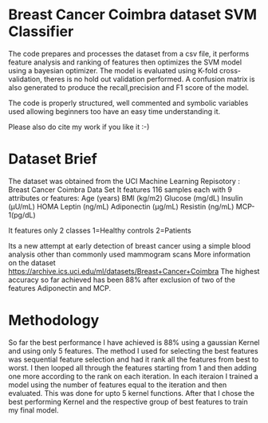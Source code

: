 # Breast Cancer Coimbra dataset SVM Classifier
The code prepares and processes the dataset from a csv file, it performs feature analysis and ranking of features then optimizes the SVM model using a bayesian optimizer. The model is evaluated using K-fold cross-validation, theres is no hold out validation performed. A confusion matrix is also generated to produce the recall,precision and F1 score of the model.

The code is properly structured, well commented and symbolic variables used allowing beginners too have an easy time understanding it.

Please also do cite my work if you like it :-)

# Dataset Brief
The dataset was obtained from the UCI Machine Learning Repisotory : Breast Cancer Coimbra Data Set 
It features 116 samples each with 9 attributes or features:
Age (years) 
BMI (kg/m2)
Glucose (mg/dL) 
Insulin (µU/mL) 
HOMA
Leptin (ng/mL) 
Adiponectin (µg/mL) 
Resistin (ng/mL) 
MCP-1(pg/dL) 

It features only 2 classes
1=Healthy controls 
2=Patients

Its a new attempt at early detection of breast cancer using a simple blood analysis other than commonly used mammogram scans
More information on the dataset https://archive.ics.uci.edu/ml/datasets/Breast+Cancer+Coimbra
The highest accuracy so far achieved has been 88% after exclusion of two of the features Adiponectin and MCP.

# Methodology
So far the best performance I have achieved is 88% using a gaussian Kernel and using only 5 features. The method I used for selecting the best features was sequential feature selection and had it rank all the features from best to worst. I then looped all through the features starting from 1 and then adding one more according to the rank on each iteration. In each iteraion I trained a model using the number of features equal to the iteration and then evaluated. This was done for upto 5 kernel functions. After that I chose the best performing Kernel and the respective group of best features to train my final model.
